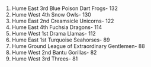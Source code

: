 #
1. Hume East 3rd Blue Poison Dart Frogs- 132
2. Hume West 4th Snow Owls- 130
3. Hume East 2nd Creamsicle Unicorns- 122
4. Hume East 4th Fuchsia Dragons- 114
5. Hume West 1st Drama Llamas- 112
6. Hume East 1st Turquoise Seahorses- 89
7. Hume Ground League of Extraordinary Gentlemen- 88
8. Hume West 2nd Bantu Gorillas- 82
9. Hume West 3rd Threes- 81
